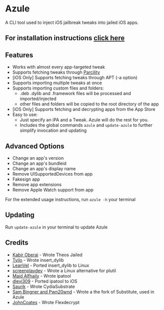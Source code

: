 # Azule

A CLI tool used to inject iOS jailbreak tweaks into jailed iOS apps.

## For installation instructions [click here](https://github.com/Al4ise/Azule/wiki)

## Features
* Works with almost every app-targeted tweak
* Supports fetching tweaks through [Parcility](https://parcility.co)
* [iOS Only] Supports fetching tweaks through APT (-a option)
* Supports importing multiple tweaks at once
* Supports importing custom files and folders:
  - .deb .dylib and .framework files will be processed and imported/injected 
  - other files and folders will be copied to the root directory of the app
* [iOS Only] Supports fetching and decrypting apps from the App Store
* Easy to use:
  - Just specify an iPA and a Tweak. Azule will do the rest for you.
  - Includes the global commands `azule` and `update-azule` to further simplify invocation and updating

## Advanced Options
* Change an app's version
* Change an app's bundleid
* Change an app's display name
* Remove UISupportedDevices from app
* Fakesign app
* Remove app extensions
* Remove Apple Watch support from app

For the extended usage instructions, run `azule -h` your terminal

## Updating
Run `update-azule` in your terminal to update Azule

## Credits

* [Kabir Oberai](https://github.com/kabiroberai/theos-jailed) - Wrote Theos Jailed
* [Tyilo](https://github.com/Tyilo/insert_dylib) - Wrote insert_dylib
* [LeanVel](https://github.com/LeanVel/insert_dylib) - Ported insert_dylib to Linux
* [screenplaydev](https://github.com/screenplaydev/plutil) - Wrote a Linux alternative for plutil
* [Majd Alfhaily](https://github.com/majd/ipatool) - Wrote ipatool
* [dlevi309](https://github.com/dlevi309/ipatool-ios) - Ported ipatool to iOS
* [Saurik](https://github.com/saurik) - Wrote CydiaSubstrate
* [Sam Bingner and Pwn20wnd](https://github.com/sbingner/substitute) - Wrote a the fork of Substitute, used in Azule
* [JohnCoates](https://github.com/JohnCoates/flexdecrypt) - Wrote Flexdecrypt
